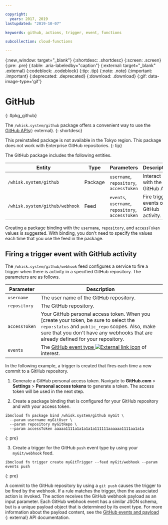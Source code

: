 ```yaml
---

copyright:
  years: 2017, 2019
lastupdated: "2019-10-07"

keywords: github, actions, trigger, event, functions

subcollection: cloud-functions

---
```


{:new_window: target="_blank"}
{:shortdesc: .shortdesc}
{:screen: .screen}
{:pre: .pre}
{:table: .aria-labeledby="caption"}
{:external: target="_blank" .external}
{:codeblock: .codeblock}
{:tip: .tip}
{:note: .note}
{:important: .important}
{:deprecated: .deprecated}
{:download: .download}
{:gif: data-image-type='gif'}


# GitHub
{: #pkg_github}

The `/whisk.system/github` package offers a convenient way to use the [GitHub APIs](https://developer.github.com/){: external}.
{: shortdesc}

This preinstalled package is not available in the Tokyo region.  This package does not work with Enterprise GitHub repositories.
{: tip}

The GitHub package includes the following entities.

| Entity | Type | Parameters | Description |
| --- | --- | --- | --- |
| `/whisk.system/github` | Package | `username`, `repository`, `accessToken` | Interact with the GitHub API. |
| `/whisk.system/github/webhook` | Feed | `events`, `username`, `repository`, `accessToken` | Fire trigger events on GitHub activity. |

Creating a package binding with the `username`, `repository`, and `accessToken` values is suggested.  With binding, you don't need to specify the values each time that you use the feed in the package.

## Firing a trigger event with GitHub activity

The `/whisk.system/github/webhook` feed configures a service to fire a trigger when there is activity in a specified GitHub repository. The parameters are as follows.

| Parameter | Description |
| --- | --- |
| `username` | The user name of the GitHub repository. |
| `repository` | The GitHub repository. |
| `accessToken` | Your GitHub personal access token. When you [create your token, be sure to select the `repo:status` and `public_repo` scopes. Also, make sure that you don't have any webhooks that are already defined for your repository. |
| `events` | The [GitHub event type ![External link icon](../icons/launch-glyph.svg "External link icon")](https://developer.github.com/v3/activity/events/types/) of interest. |

In the following example, a trigger is created that fires each time a new commit to a GitHub repository.

1. Generate a GitHub personal access token. Navigate to **GitHub.com** > **Settings** > **Personal access tokens** to generate a token. The access token will be used in the next step.

2. Create a package binding that is configured for your GitHub repository and with your access token.
  ```
  ibmcloud fn package bind /whisk.system/github myGit \
    --param username myGitUser \
    --param repository myGitRepo \
    --param accessToken aaaaa1111a1a1a1a1a111111aaaaaa1111aa1a1a
  ```
  {: pre}

3. Create a trigger for the GitHub `push` event type by using your `myGit/webhook` feed.
  ```
  ibmcloud fn trigger create myGitTrigger --feed myGit/webhook --param events push
  ```
  {: pre}

  A commit to the GitHub repository by using a `git push` causes the trigger to be fired by the webhook. If a rule matches the trigger, then the associated action is invoked. The action receives the GitHub webhook payload as an input parameter. Each GitHub webhook event has a similar JSON schema, but is a unique payload object that is determined by its event type. For more information about the payload content, see the [GitHub events and payload ](https://developer.github.com/v3/activity/events/types/){: external} API documentation.



